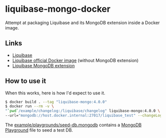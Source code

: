 # liquibase-mongo-docker

Attempt at packaging Liquibase and its MongoDB extension inside a Docker image.

## Links
* [Liquibase](https://github.com/liquibase/liquibase)
* [Liquibase official Docker image](https://github.com/liquibase/docker) (without MongoDB extension)
* [Liquibase MongoDB extension](https://github.com/liquibase/liquibase-mongodb)

## How to use it

When this works, here is how I'd expect to use it.

```bash
$ docker build . --tag "liquibase-mongo:4.0.0"  
$ docker run --rm -v \
"`pwd`/example/changelog:/liquibase/changelog" liquibase-mongo:4.0.0 \
--url="mongodb://host.docker.internal:27017/liquibase_test" --changeLogFile=changelog/changelog.xml --logLevel=info update
```

The [example/playgrounds/seed-db.mongodb](example/playgrounds/seed-db.mongodb) contains a [MongoDB Playground](https://marketplace.visualstudio.com/items?itemName=mongodb.mongodb-vscode#mongodb-playgrounds) file to seed a test DB.